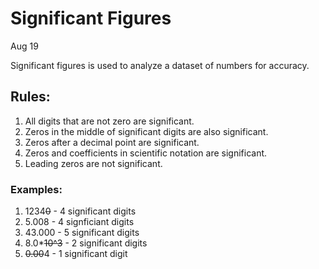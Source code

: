 # Significant Figures
Aug 19

Significant figures is used to analyze a dataset of numbers for accuracy.

## Rules:
1. All digits that are not zero are significant.
2. Zeros in the middle of significant digits are also significant.
3. Zeros after a decimal point are significant.
4. Zeros and coefficients in scientific notation are significant.
5. Leading zeros are not significant.

### Examples:
1. 1234~~0~~ - 4 significant digits
2. 5.008 - 4 signficiant digits
3. 43.000 - 5 significant digits
4. 8.0*~~10^3~~ - 2 significant digits
5. ~~0.00~~4 -  1 significant digit

<!--stackedit_data:
eyJoaXN0b3J5IjpbLTMzMzIwNDcwNCwtNDQ1NjE2MDAyLDE1OD
gxODM4OTAsMjEwNjU1NDE2NF19
-->
